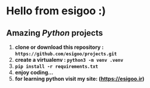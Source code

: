 # Hello from **esigoo** :)
## Amazing *Python* projects 
1. **clone or download this repository : `https://github.com/esigoo/projects.git`**
2. **create a virtualenv : `python3 -m venv .venv`**
3. **`pip install -r requirements.txt`**
4. **enjoy coding...**
5. **for learning python visit my site: (https://esigoo.ir)**
